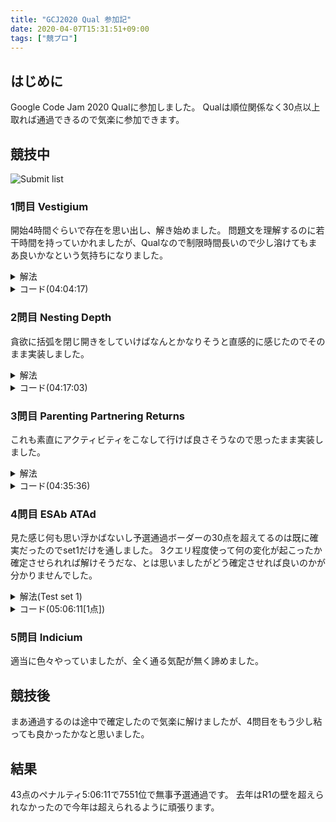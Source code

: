 ```yaml
---
title: "GCJ2020 Qual 参加記"
date: 2020-04-07T15:31:51+09:00
tags: ["競プロ"]
---
```

## はじめに

Google Code Jam 2020 Qualに参加しました。
Qualは順位関係なく30点以上取れば通過できるので気楽に参加できます。

## 競技中

![Submit list](submitlist.jpg)

### 1問目 Vestigium

開始4時間ぐらいで存在を思い出し、解き始めました。
問題文を理解するのに若干時間を持っていかれましたが、Qualなので制限時間長いので少し溶けてもまあ良いかなという気持ちになりました。

<details><summary>解法</summary>
対角の和と成分に重複がある行、列を素直にループを書いて求めます。
</details>

<details><summary>コード(04:04:17)</summary>

| ID   | Verdict   | Score |
| ---- | --------- | ----- |
| 1    | AC        | 7/7   |

```cpp
#include <bits/stdc++.h>
using namespace std;
using i64 = long long;
#define endl "\n"

int main()
{
  i64 T;
  cin >> T;
  for (i64 _ = 1; _ <= T; _++)
  {
    i64 N;
    cin >> N;
    vector<vector<i64>> M(N, vector<i64>(N));
    for (i64 i = 0; i < N; i++)
      for (i64 j = 0; j < N; j++)
        cin >> M[i][j];
    i64 k = 0;
    for (i64 i = 0; i < N; i++)
      k += M[i][i];
    i64 r = 0;
    for (i64 i = 0; i < N; i++)
    {
      vector<bool> use(N);
      for (i64 j = 0; j < N; j++)
      {
        if (use[M[i][j]])
        {
          r++;
          break;
        }
        use[M[i][j]] = true;
      }
    }
    i64 c = 0;
    for (i64 i = 0; i < N; i++)
    {
      vector<bool> use(N);
      for (i64 j = 0; j < N; j++)
      {
        if (use[M[j][i]])
        {
          c++;
          break;
        }
        use[M[j][i]] = true;
      }
    }
    cout << "Case #" << _ << ": " << k << " " << r << " " << c << endl;
  }
  return 0;
}
```

</details>

### 2問目 Nesting Depth

貪欲に括弧を閉じ開きをしていけばなんとかなりそうと直感的に感じたのでそのまま実装しました。

<details><summary>解法</summary>
数列の数字を見ながら括弧を追加していきます。
</details>

<details><summary>コード(04:17:03)</summary>

| ID   | Verdict   | Score |
| ---- | --------- | ----- |
| 1    | AC        | 5/5   |
| 2    | AC        | 11/11 |

```cpp
#include <bits/stdc++.h>
using namespace std;
using i64 = long long;
#define endl "\n"

int main()
{
  i64 T;
  cin >> T;
  for (i64 _ = 1; _ <= T; _++)
  {
    string S;
    cin >> S;
    string ans;
    i64 c = 0;
    for (char i : S)
    {
      i64 t = c - (i - '0');
      if (0 < t)
      {
        ans += string(t, ')');
      }
      else if (t < 0)
      {
        ans += string(abs(t), '(');
      }
      ans += i;
      c = i - '0';
    }
    ans += string(c, ')');
    cout << "Case #" << _ << ": " << ans << endl;
  }
  return 0;
}
```

</details>

### 3問目 Parenting Partnering Returns

これも素直にアクティビティをこなして行けば良さそうなので思ったまま実装しました。

<details><summary>解法</summary>
開始時間でソートして手が空いてる子供に割り振って行きます。
割り振れないアクティビティが現れたら構成不可能です。
</details>

<details><summary>コード(04:35:36)</summary>

| ID   | Verdict   | Score |
| ---- | --------- | ----- |
| 1    | AC        | 7/7   |
| 2    | AC        | 12/12 |

```cpp
#include <bits/stdc++.h>
using namespace std;
using i64 = long long;
#define endl "\n"

struct Time
{
  i64 S, E, ind;
  bool operator<(const Time &r) const
  {
    return S < r.S;
  }
};

int main()
{
  i64 T;
  cin >> T;
  for (i64 _ = 1; _ <= T; _++)
  {
    i64 N;
    cin >> N;
    vector<Time> time(N);
    for (i64 i = 0; i < N; i++)
    {
      i64 S, E;
      cin >> S >> E;
      time[i] = {S, E, i};
    }
    sort(time.begin(), time.end());
    string ans = string(N, '-');
    bool imp = false;
    i64 t[2] = {};
    char c[2] = {'C', 'J'};
    for (i64 i = 0; i < N; i++)
    {
      if (t[2] < t[1])
      {
        swap(t[0], t[1]);
        swap(c[0], c[1]);
      }
      for (i64 j = 0; j < 2; j++)
      {
        if (t[j] <= time[i].S)
        {
          t[j] = time[i].E;
          ans[time[i].ind] = c[j];
          break;
        }
      }
      if (ans[time[i].ind] == '-')
        imp = true;
    }
    if (imp)
      cout << "Case #" << _ << ": "
           << "IMPOSSIBLE" << endl;
    else
      cout << "Case #" << _ << ": " << ans << endl;
  }
  return 0;
}
```

</details>

### 4問目 ESAb ATAd

見た感じ何も思い浮かばないし予選通過ボーダーの30点を超えてるのは既に確実だったのでset1だけを通しました。
3クエリ程度使って何の変化が起こったか確定させられれば解けそうだな、とは思いましたがどう確定させれば良いのかが分かりませんでした。

<details><summary>解法(Test set 1)</summary>
10回聞いてそのまま返すだけです。
</details>

<details><summary>コード(05:06:11[1点])</summary>

| ID   | Verdict   | Score |
| ---- | --------- | ----- |
| 1    | AC        | 1/1   |
| 2    | RE        | 0/9   |
| 3    | Skip      | 0/16  |

```cpp
#include <bits/stdc++.h>
using namespace std;
using i64 = long long;
//#define endl "\n"

int main()
{
  i64 T, B;
  cin >> T >> B;
  if (B != 10)
    return 1;
  for (i64 _ = 1; _ <= T; _++)
  {
    string ans;
    string res;
    for (i64 i = 1; i <= 10; i++)
    {
      cout << i << endl;
      cin >> res;
      ans += res;
    }
    cout << ans << endl;
    cin >> res;
    if (res != "Y")
      break;
  }
  return 0;
}
```

</details>

### 5問目 Indicium

適当に色々やっていましたが、全く通る気配が無く諦めました。

## 競技後

まあ通過するのは途中で確定したので気楽に解けましたが、4問目をもう少し粘っても良かったかなと思いました。

## 結果

43点のペナルティ5:06:11で7551位で無事予選通過です。
去年はR1の壁を超えられなかったので今年は超えられるように頑張ります。
